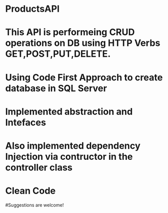 # ProductsAPI
# This API is performeing CRUD operations on DB using HTTP Verbs GET,POST,PUT,DELETE.
# Using Code First Approach to create database in SQL Server
# Implemented abstraction and Intefaces
# Also implemented dependency Injection via contructor in the controller class
# Clean Code
#Suggestions are welcome!
